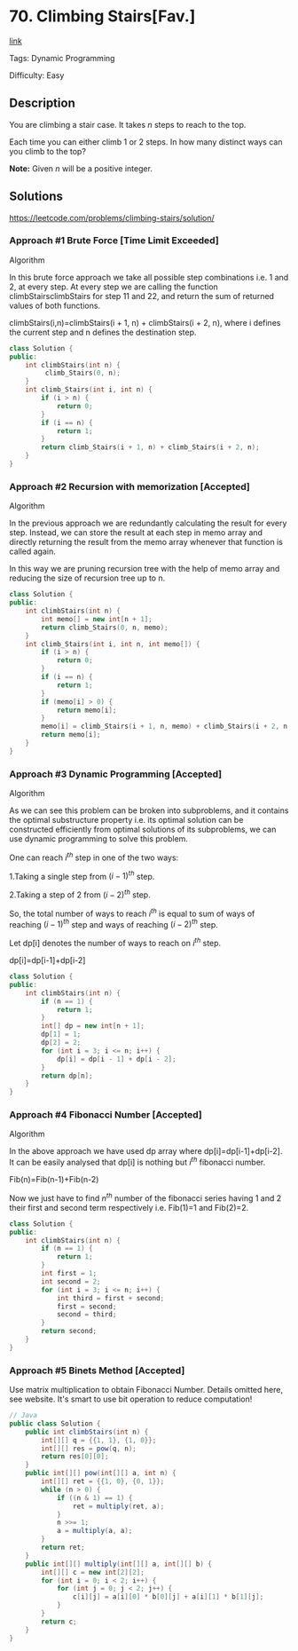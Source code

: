 # 70. Climbing Stairs[Fav.]

[link](https://leetcode.com/problems/climbing-stairs/description/)

Tags: Dynamic Programming

Difficulty: Easy

## Description

You are climbing a stair case. It takes *n* steps to reach to the top.

Each time you can either climb 1 or 2 steps. In how many distinct ways can you climb to the top?

**Note:** Given *n* will be a positive integer.

## Solutions

https://leetcode.com/problems/climbing-stairs/solution/

### Approach #1 Brute Force [Time Limit Exceeded]

Algorithm

In this brute force approach we take all possible step combinations i.e. 1 and 2, at every step.
At every step we are calling the function climbStairsclimbStairs for step 11 and 22,
and return the sum of returned values of both functions.

climbStairs(i,n)=climbStairs(i + 1, n) + climbStairs(i + 2, n), where i defines the current
step and n defines the destination step.

```c++
class Solution {
public:
    int climbStairs(int n) {
         climb_Stairs(0, n);
    }
    int climb_Stairs(int i, int n) {
        if (i > n) {
            return 0;
        }
        if (i == n) {
            return 1;
        }
        return climb_Stairs(i + 1, n) + climb_Stairs(i + 2, n);
    }
}
```

### Approach #2 Recursion with memorization [Accepted]

Algorithm

In the previous approach we are redundantly calculating the result for every step.
Instead, we can store the result at each step in memo array and directly returning
the result from the memo array whenever that function is called again.

In this way we are pruning recursion tree with the help of memo array and reducing
the size of recursion tree up to n.

```c++
class Solution {
public:
    int climbStairs(int n) {
        int memo[] = new int[n + 1];
        return climb_Stairs(0, n, memo);
    }
    int climb_Stairs(int i, int n, int memo[]) {
        if (i > n) {
            return 0;
        }
        if (i == n) {
            return 1;
        }
        if (memo[i] > 0) {
            return memo[i];
        }
        memo[i] = climb_Stairs(i + 1, n, memo) + climb_Stairs(i + 2, n, memo);
        return memo[i];
    }
}
```

### Approach #3 Dynamic Programming [Accepted]

Algorithm

As we can see this problem can be broken into subproblems, and it contains the optimal
substructure property i.e. its optimal solution can be constructed efficiently from
optimal solutions of its subproblems, we can use dynamic programming to solve this problem.

One can reach $i^{th}$ step in one of the two ways:

1.Taking a single step from $(i-1)^{th}$ step.

2.Taking a step of 2 from $(i-2)^{th}$ step.

So, the total number of ways to reach $i^{th}$ is equal to sum of ways of reaching
$(i-1)^{th}$ step and ways of reaching $(i-2)^{th}$ step.

Let dp[i] denotes the number of ways to reach on $i^{th}$ step.

dp[i]=dp[i-1]+dp[i-2]

```c++
class Solution {
public:
    int climbStairs(int n) {
        if (n == 1) {
            return 1;
        }
        int[] dp = new int[n + 1];
        dp[1] = 1;
        dp[2] = 2;
        for (int i = 3; i <= n; i++) {
            dp[i] = dp[i - 1] + dp[i - 2];
        }
        return dp[n];
    }
}
```

### Approach #4 Fibonacci Number [Accepted]

Algorithm

In the above approach we have used dp array where dp[i]=dp[i-1]+dp[i-2]. It can be easily
analysed that dp[i] is nothing but $i^{th}$ fibonacci number.

Fib(n)=Fib(n-1)+Fib(n-2)

Now we just have to find $n^{th}$ number of the fibonacci series having 1 and 2 their
first and second term respectively i.e. Fib(1)=1 and Fib(2)=2.

```c++
class Solution {
public:
    int climbStairs(int n) {
        if (n == 1) {
            return 1;
        }
        int first = 1;
        int second = 2;
        for (int i = 3; i <= n; i++) {
            int third = first + second;
            first = second;
            second = third;
        }
        return second;
    }
}
```

### Approach #5 Binets Method [Accepted]

Use matrix multiplication to obtain Fibonacci Number.
Details omitted here, see website.
It's smart to use bit operation to reduce computation!

```java
// Java
public class Solution {
    public int climbStairs(int n) {
        int[][] q = {{1, 1}, {1, 0}};
        int[][] res = pow(q, n);
        return res[0][0];
    }
    public int[][] pow(int[][] a, int n) {
        int[][] ret = {{1, 0}, {0, 1}};
        while (n > 0) {
            if ((n & 1) == 1) {
                ret = multiply(ret, a);
            }
            n >>= 1;
            a = multiply(a, a);
        }
        return ret;
    }
    public int[][] multiply(int[][] a, int[][] b) {
        int[][] c = new int[2][2];
        for (int i = 0; i < 2; i++) {
            for (int j = 0; j < 2; j++) {
                c[i][j] = a[i][0] * b[0][j] + a[i][1] * b[1][j];
            }
        }
        return c;
    }
}
```

